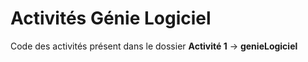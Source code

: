 # Activités Génie Logiciel

Code des activités présent dans le dossier **Activité 1** -> **genieLogiciel**
